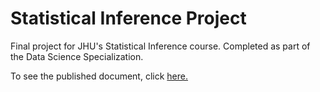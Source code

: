 # Statistical Inference Project
Final project for JHU's Statistical Inference course. Completed as part of the Data Science Specialization.

To see the published document, click [here.](https://rpubs.com/kevinroche22/ToothGrowthAnalysis)
